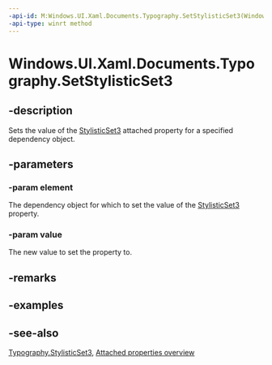 ```yaml
---
-api-id: M:Windows.UI.Xaml.Documents.Typography.SetStylisticSet3(Windows.UI.Xaml.DependencyObject,System.Boolean)
-api-type: winrt method
---
```


<!-- Method syntax
public void SetStylisticSet3(Windows.UI.Xaml.DependencyObject element, System.Boolean value)
-->

# Windows.UI.Xaml.Documents.Typography.SetStylisticSet3

## -description
Sets the value of the [StylisticSet3](typography_stylisticset3.md) attached property for a specified dependency object.



## -parameters
### -param element
The dependency object for which to set the value of the [StylisticSet3](typography_stylisticset3.md) property.

### -param value
The new value to set the property to.

## -remarks

## -examples

## -see-also

[Typography.StylisticSet3](typography_stylisticset3.md), [Attached properties overview](/windows/uwp/xaml-platform/attached-properties-overview)

